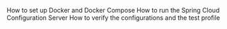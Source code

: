 How to set up Docker and Docker Compose
How to run the Spring Cloud Configuration Server
How to verify the configurations and the test profile